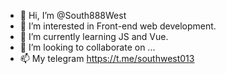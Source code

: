 - 👋 Hi, I’m @South888West
- 👀 I’m interested in Front-end web development.
- 🌱 I’m currently learning JS and Vue.
- 💞️ I’m looking to collaborate on ...
- 📫 My telegram https://t.me/southwest013

<!---
South888West/South888West is a ✨ special ✨ repository because its `README.md` (this file) appears on your GitHub profile.
You can click the Preview link to take a look at your changes.
--->
